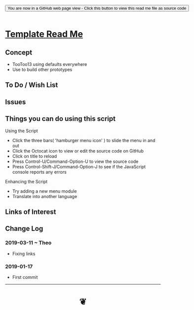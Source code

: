 
<span style=display:none; >[You are now in a GitHub source code view - click this link to view Read Me file as a web page]( https://pushme-pullyou.github.io/tootoo13/#prototypes/0-template/README.md "View file as a web page." ) </span>

<div><input type=button class = "btn btn-secondary btn-sm" onclick=window.location.href="https://github.com/pushme-pullyou/tootoo13/tree/master/prototypes/0-template"
value="You are now in a GitHub web page view - Click this button to view this read me file as source code" ></div>

<br>

# [Template Read Me]( #prototypes/0-template/README.md )

<!--
<iframe src=https://pushme-pullyou.github.io/tootoo13/prototypes/0-template/prototypes/0-template.html width=100% height=500px >Iframes are not viewable in GitHub source code views</iframe>
_<small>Template</small>_

## Full Screen: [Template]( https://pushme-pullyou.github.io/tootoo13/prototypes/0-template/prototypes/0-template.html )
-->


## Concept

* TooToo13 using defaults everywhere
* Use to build other prototypes


## To Do / Wish List


## Issues


## Things you can do using this script

Using the Script
* Click the three bars( 'hamburger menu icon' ) to slide the menu in and out
* Click the Octocat icon to view or edit the source code on GitHub
* Click on title to reload
* Press Control-U/Command-Option-U to view the source code
* Press Control-Shift-J/Command-Option-J to see if the JavaScript console reports any errors

Enhancing the Script

* Try adding a new menu module
* Translate into another language

## Links of Interest



## Change Log

### 2019-03-11 ~ Theo

* Fixing links

### 2019-01-17

* First commit


***

# <center title="hello!" ><a href=javascript:window.scrollTo(0,0); style=text-decoration:none; > ❦ </a></center>

